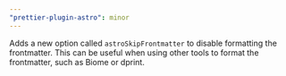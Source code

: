 ```yaml
---
"prettier-plugin-astro": minor
---
```


Adds a new option called `astroSkipFrontmatter` to disable formatting the frontmatter. This can be useful when using other tools to format the frontmatter, such as Biome or dprint.
